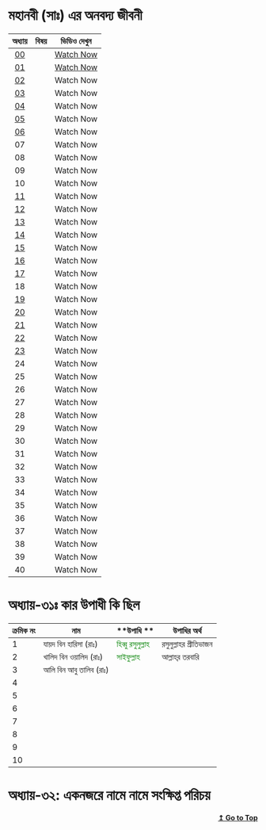 # মহানবী (সাঃ) এর অনবদ্য জীবনী

|                           অধ্যায়                            |                           বিষয়                            |  ভিডিও দেখুন  |
| :---------------------------------------------------------: | :-------------------------------------------------------: | :-----------: |
|                           [00]()                            |                           []()                            | [Watch Now]() |
|                           [01]()                            |                           []()                            | [Watch Now]() |
|                           [02]()                            |                           []()                            |   Watch Now   |
|                           [03]()                            |                           [](#)                           |   Watch Now   |
|                           [04](#)                           |                           [](#)                           |   Watch Now   |
|                           [05](#)                           |                           [](#)                           |   Watch Now   |
|                           [06](#)                           |                           [](#)                           |   Watch Now   |
|                             07                              |                                                           |   Watch Now   |
|                             08                              |                                                           |   Watch Now   |
|                             09                              |                                                           |   Watch Now   |
|                             10                              |                                                           |   Watch Now   |
|       [11](#chapter-11-css-position-z-index-overflow)       |       [](#chapter-11-css-position-z-index-overflow)       |   Watch Now   |
|        [12](#chapter-12-css-float-display-alignment)        |        [](#chapter-12-css-float-display-alignment)        |   Watch Now   |
|                [13](#chapter-13-css-flexbox)                |                [](#chapter-13-css-flexbox)                |   Watch Now   |
|               [14](#chapter-14-css-selectors)               |               [](#chapter-14-css-selectors)               |   Watch Now   |
|           [15](#chapter-15-css-text-fonts--icons)           |           [](#chapter-15-css-text-fonts--icons)           |   Watch Now   |
| [16](#chapter-16-css-links-lists-tables-display--max-width) | [](#chapter-16-css-links-lists-tables-display--max-width) |   Watch Now   |
|    [17](#chapter-17-css-image-gallery-and-image-sprites)    |    [](#chapter-17-css-image-gallery-and-image-sprites)    |   Watch Now   |
|                             18                              |                                                           |   Watch Now   |
|  [19](#chapter-19-visualize-and-play-with-css-properties)   |  [](#chapter-19-visualize-and-play-with-css-properties)   |   Watch Now   |
|              [20](#chapter-20-css-grid-layout)              |              [](#chapter-20-css-grid-layout)              |   Watch Now   |
|               [21](#chapter-21-css-gradient)                |               [](#chapter-21-css-gradient)                |   Watch Now   |
|         [22](#chapter-22-css-2d-and-3d-transforms)          |         [](#chapter-22-css-2d-and-3d-transforms)          |   Watch Now   |
|              [23](#chapter-23-css-animations)               |              [](#chapter-23-css-animations)               |   Watch Now   |
|                             24                              |                                                           |   Watch Now   |
|                             25                              |                                                           |   Watch Now   |
|                             26                              |                                                           |   Watch Now   |
|                             27                              |                                                           |   Watch Now   |
|                             28                              |                                                           |   Watch Now   |
|                             29                              |                                                           |   Watch Now   |
|                             30                              |                                                           |   Watch Now   |
|                             31                              |                                                           |   Watch Now   |
|                             32                              |                                                           |   Watch Now   |
|                             33                              |                                                           |   Watch Now   |
|                             34                              |                                                           |   Watch Now   |
|                             35                              |                                                           |   Watch Now   |
|                             36                              |                                                           |   Watch Now   |
|                             37                              |                                                           |   Watch Now   |
|                             38                              |                                                           |   Watch Now   |
|                             39                              |                                                           |   Watch Now   |
|                             40                              |                                                           |   Watch Now   |

# অধ্যায়-৩১ঃ কার উপাধী কি ছিল

| **ক্রমিক নং** | **নাম**                 | **উপাধি **                                   | **উপাধির অর্থ**        |
| ------------- | ----------------------- | -------------------------------------------- | ---------------------- |
| 1             | যায়দ বিন হারিসা (রাঃ)   | <font color="green">হিব্বু রসুলুল্লাহ</font> | রসুলুল্লাহর প্রীতিভাজন |
| 2             | খালিদ বিন ওয়ালিদ (রাঃ)  | <font color="green">সাইফুল্লাহ</font>        | আল্লাহ্‌র তরবারি       |
| 3             | আলি বিন আবু তালিব (রাঃ) | <font color=""></font>                       |                        |
| 4             |                         | <font color=""></font>                       |                        |
| 5             |                         | <font color=""></font>                       |                        |
| 6             |                         | <font color=""></font>                       |                        |
| 7             |                         | <font color=""></font>                       |                        |
| 8             |                         | <font color=""></font>                       |                        |
| 9             |                         | <font color=""></font>                       |                        |
| 10            |                         | <font color=""></font>                       |                        |

# অধ্যায়-৩২: একনজরে নামে নামে সংক্ষিপ্ত পরিচয়

<div align="right">
    <b><a href="#learn-html-and-css-in-60-chapters">↥ Go to Top</a></b>
</div>
